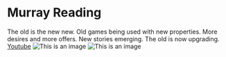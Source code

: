 # Murray Reading
The old is the new new.
Old games being used with new properties.
More desires and more offers.
New stories emerging.
The old is now upgrading.
[Youtube](https://www.youtube.com/watch?v=W7bytLLANcQ)
![This is an image](https://augray.com/blog/wp-content/uploads/2017/01/Blog11.png)
![This is an image](https://adscholars.com/wp-content/uploads/2020/03/6-1-1170x600.jpg)
